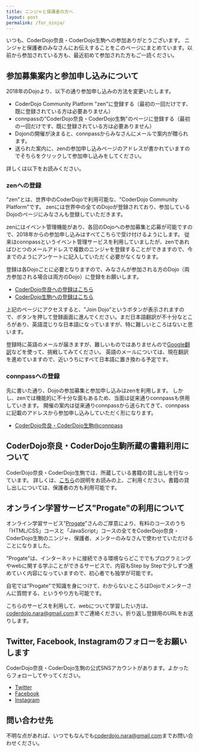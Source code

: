 ```yaml
---
title: ニンジャと保護者の方へ
layout: post
permalink: /for_ninja/
---
```

いつも、CoderDojo奈良・CoderDojo生駒への参加ありがとうございます。  ニンジャと保護者のみなさんにお伝えすることをこのページにまとめています。以前から参加されている方も、最近初めて参加された方もご一読ください。

## 参加募集案内と参加申し込みについて
2018年のDojoより、以下の通り参加申し込みの方法を変更いたします。

- CoderDojo Community Platform "zen"に登録する（最初の一回だけです、既に登録されている方は必要ありません）
- connpassの"CoderDojo奈良・CoderDojo生駒"のページに登録する（最初の一回だけです、既に登録されている方は必要ありません）
- Dojonの開催が決まると、connpassからみなさんにメールで案内が贈られます。
- 送られた案内に、zenの参加申し込みページのアドレスが書かれていますのでそちらをクリックして参加申し込みをしてください。

詳しくは以下をお読みください。

### zenへの登録
"zen"とは、世界中のCoderDojoで利用可能な、"CoderDojo Community Platform"です。
zenには世界中の全てのDojoが登録されており、参加しているDojoのページにみなさんも登録していただきます。

zenにはイベント管理機能があり、各回のDojoへの参加募集と応募が可能ですので、2018年からの参加申し込みはすべてこちらで受け付けるようにします。
従来はconnpassというイベント管理サービスを利用していましたが、zenであればひとつのメールアドレスで複数のニンジャを登録することができますので、今までのようにアンケートに記入していただく必要がなくなります。

登録は各Dojoごとに必要となりますので、みなさんが参加される方のDojo（両方参加される場合は両方のDojo）に登録をお願いします。

- [CoderDojo奈良への登録はこちら](https://zen.coderdojo.com/dojos/jp/nara-nara-prefecture/nara-nara)
- [CoderDojo生駒への登録はこちら](https://zen.coderdojo.com/dojos/jp/ikoma-nara-prefecture/ikoma-nara)

上記のページにアクセスすると、"Join Dojo"というボタンが表示されますので、ボタンを押して登録画面に進んでください。まだ日本語翻訳が不十分なところがあり、英語混じりな日本語になっていますが、特に難しいところはないと思います。

登録時に英語のメールが届きますが、難しいものではありませんので[Google翻訳](https://translate.google.com/?hl=ja)などを使って、挑戦してみてください。
英語のメールについては、現在翻訳を進めていますので、近いうちにすべて日本語に置き換わる予定です。

### connpassへの登録
先に書いた通り、Dojoの参加募集と参加申し込みはzenを利用します。
しかし、zenでは機能的に不十分な面もあるため、当面は従来通りconnpassも併用していきます。
開催の案内は従来通りconnpassから送られてきて、connpassに記載のアドレスから参加申し込みしていただく形になります。

- [CoderDojo奈良・CoderDojo生駒@connpass](https://coderdojo-nara-ikoma.connpass.com/)

## CoderDojo奈良・CoderDojo生駒所蔵の書籍利用について 
CoderDojo奈良・CoderDojo生駒では、所蔵している書籍の貸し出しを行なっています。
詳しくは、[こちら](/Library)の説明をお読みの上、ご利用ください。書籍の貸し出しについては、保護者の方も利用可能です。

## オンライン学習サービス"Progate"の利用について
オンライン学習サービス"[Progate](https://prog-8.com/)"さんのご厚意により、有料のコースのうち「HTML/CSS」コースと「JavaScript」コースの全てをCoderDojo奈良・CoderDojo生駒のニンジャ、保護者、メンターのみなさんで使わせていただけることになりました。

"Progate"は、インターネットに接続できる環境ならどこででもプログラミングやwebに関する学ぶことができるサービスで、内容もStep by Stepで少しずつ進めていく内容になっていますので、初心者でも独学が可能です。

自宅では"Progate"で知識を身につけて、わからないところはDojoでメンターさんに質問する、というやり方も可能です。

こちらのサービスを利用して、webについて学習したい方は、[coderdojo.nara@gmail.com](mailto:coderdojo.nara@gmail.com)までご連絡ください。折り返し登録用のURLをお送りします。

## Twitter, Facebook, Instagramのフォローをお願いします
CoderDojo奈良・CoderDojo生駒の公式SNSアカウントがあります。よかったらフォローしてやってください。

- [Twitter](https://twitter.com/CoderDojoNara)
- [Facebook](https://www.facebook.com/CoderDojoNara/)
- [Instagram](https://www.instagram.com/coderdojo.nara.ikoma/)

## 問い合わせ先
不明な点があれば、いつでもなんでも[coderdojo.nara@gmail.com](mailto:coderdojo.nara@gmail.com)までお問い合わせください。
